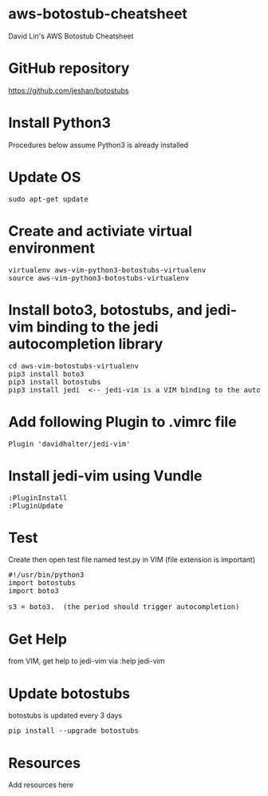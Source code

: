 # aws-botostub-cheatsheet
David Lin's AWS Botostub Cheatsheet

# GitHub repository
https://github.com/jeshan/botostubs

# Install Python3
Procedures below assume Python3 is already installed 

# Update OS
<pre>
sudo apt-get update
</pre>

# Create and activiate virtual environment
<pre>
virtualenv aws-vim-python3-botostubs-virtualenv
source aws-vim-python3-botostubs-virtualenv
</pre>

# Install boto3, botostubs, and jedi-vim binding to the jedi autocompletion library
<pre>
cd aws-vim-botostubs-virtualenv
pip3 install boto3
pip3 install botostubs
pip3 install jedi  <-- jedi-vim is a VIM binding to the autocompletion library jedi
</pre>

# Add following Plugin to .vimrc file
<pre>
Plugin 'davidhalter/jedi-vim'
</pre>

# Install jedi-vim using Vundle
<pre>
:PluginInstall
:PluginUpdate
</pre>

# Test 
Create then open test file named test.py in VIM (file extension is important)
<pre>
#!/usr/bin/python3
import botostubs
import boto3

s3 = boto3.  (the period should trigger autocompletion)
</pre>

# Get Help
from VIM, get help to jedi-vim via
  :help jedi-vim

# Update botostubs
botostubs is updated every 3 days
<pre>
pip install --upgrade botostubs
</pre>

# Resources
Add resources here
